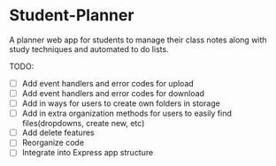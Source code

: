 # Student-Planner
A planner web app for students to manage their class notes along with study techniques and automated to do lists.


TODO: 
 - [ ] Add event handlers and error codes for upload
 - [ ] Add event handlers and error codes for download
 - [ ] Add in ways for users to create own folders in storage
 - [ ] Add in extra organization methods for users to easily find files(dropdowns, create new, etc)
 - [ ] Add delete features
 - [ ] Reorganize code
 - [ ] Integrate into Express app structure
